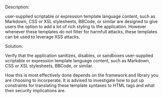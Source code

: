 Description:

user-supplied scriptable or expression template language content, such as Markdown, 
CSS or XSL stylesheets, BBCode, or similar are designed to give users the option
to add a lot of rich styling to the application. However whenever these templates 
do not filter for harmfull attacks, these templates can be used to leverage
XSS attacks.


Solution:

Verify that the application sanitizes, disables, or sandboxes 
user-supplied scriptable or expression template language content, such as Markdown, 
CSS or XSL stylesheets, BBCode, or similar.

How this is most effectively done depends on the framework and library you
are choosing to incorperate. It is advised to investigate how to put up constraints
for translating these template syntaxes to HTML tags and what their security
implications are. 
